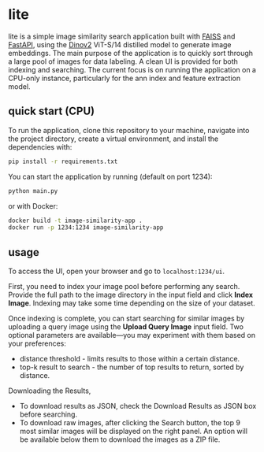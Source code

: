 # lite

lite is a simple image similarity search application built with [FAISS](https://github.com/facebookresearch/faiss) and [FastAPI](https://github.com/fastapi/fastapi), using the [Dinov2](https://github.com/facebookresearch/dinov2) ViT-S/14 distilled model to generate image embeddings. The main purpose of the application is to quickly sort through a large pool of images for data labeling. A clean UI is provided for both indexing and searching. The current focus is on running the application on a CPU-only instance, particularly for the ann index and feature extraction model.

## quick start (CPU)

To run the application, clone this repository to your machine, navigate into the project directory, create a virtual environment, and install the dependencies with:

```bash
pip install -r requirements.txt
```

You can start the application by running (default on port 1234):

```bash
python main.py
```

or with Docker:

```bash
docker build -t image-similarity-app .
docker run -p 1234:1234 image-similarity-app
```

## usage

To access the UI, open your browser and go to `localhost:1234/ui`.

First, you need to index your image pool before performing any search. Provide the full path to the image directory in the input field and click **Index Image**. Indexing may take some time depending on the size of your dataset.

Once indexing is complete, you can start searching for similar images by uploading a query image using the **Upload Query Image** input field. Two optional parameters are available—you may experiment with them based on your preferences:

- distance threshold - limits results to those within a certain distance.
- top-k result to search -  the number of top results to return, sorted by distance.

Downloading the Results,

- To download results as JSON, check the Download Results as JSON box before searching.
- To download raw images, after clicking the Search button, the top 9 most similar images will be displayed on the right panel. An option will be available below them to download the images as a ZIP file.
